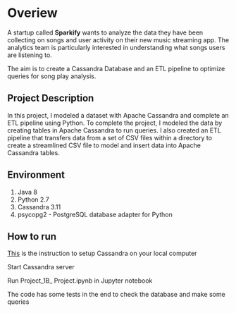 <h1>Overiew</h2>

A startup called <b>Sparkify</b> wants to analyze the data they have been collecting on songs and user activity on their new music streaming app. The analytics team is particularly interested in understanding what songs users are listening to.

The aim is to create a Cassandra Database and an ETL pipeline to optimize queries for song play analysis.

<h2>Project Description </h2>

In this project, I modeled a dataset with Apache Cassandra and complete an ETL pipeline using Python. To complete the project, I modeled the data by creating tables in Apache Cassandra to run queries. I also created an ETL pipeline that transfers data from a set of CSV files within a directory to create a streamlined CSV file to model and insert data into Apache Cassandra tables.

<h2>Environment</h2>
<ol>
  <li>Java 8</li>
  <li>Python 2.7</li>
  <li>Cassandra 3.11</li>
  <li>psycopg2 - PostgreSQL database adapter for Python</li>
</ol>

<h2>How to run</h2>

[This](https://phoenixnap.com/kb/install-cassandra-on-windows) is the instruction to setup Cassandra on your local computer

<p>Start Cassandra server</p>
<p>Run Project_1B_ Project.ipynb in Jupyter notebook</p>
    <p>The code has some tests in the end to check the database and make some queries</p>
